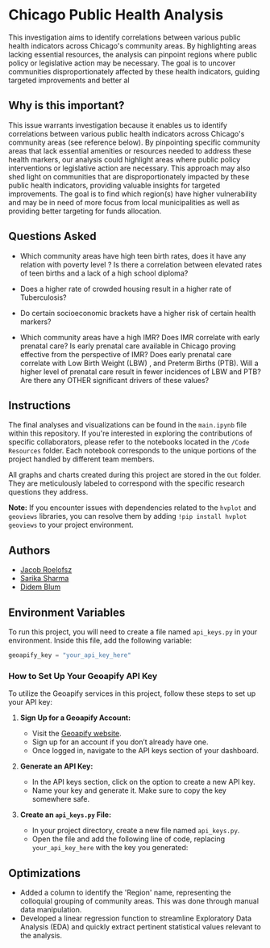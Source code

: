 # Chicago Public Health Analysis

This investigation aims to identify correlations between various public health indicators across Chicago's community areas. By highlighting areas lacking essential resources, the analysis can pinpoint regions where public policy or legislative action may be necessary. The goal is to uncover communities disproportionately affected by these health indicators, guiding targeted improvements and better al

## Why is this important?

This issue warrants investigation because it enables us to identify correlations between various public health indicators across Chicago's community areas (see reference below). By pinpointing specific community areas that lack essential amenities or resources needed to address these health markers, our analysis could highlight areas where public policy interventions or legislative action are necessary. This approach may also shed light on communities that are disproportionately impacted by these public health indicators, providing valuable insights for targeted improvements. The goal is to find which region(s) have higher vulnerability and may be in need of more focus from local municipalities as well as providing better targeting for funds allocation.


## Questions Asked

- Which community areas have high teen birth rates, does it have any relation with poverty level ? Is there a correlation between elevated rates of teen births and a lack of a high school diploma?

- Does a higher rate of crowded housing result in a higher rate of Tuberculosis?

- Do certain socioeconomic brackets have a higher risk of certain health markers?

- Which community areas have a high IMR? Does IMR correlate with  early prenatal care? Is early prenatal care available in Chicago proving effective from the perspective of IMR? Does early prenatal care correlate with Low Birth Weight (LBW) , and Preterm Births (PTB). Will a higher level of prenatal care result in fewer incidences of LBW and PTB?  Are there any OTHER significant drivers of these values?

## Instructions

The final analyses and visualizations can be found in the `main.ipynb` file within this repository. If you're interested in exploring the contributions of specific collaborators, please refer to the notebooks located in the `/Code Resources` folder. Each notebook corresponds to the unique portions of the project handled by different team members.

All graphs and charts created during this project are stored in the `Out` folder. They are meticulously labeled to correspond with the specific research questions they address.

**Note:** If you encounter issues with dependencies related to the `hvplot` and `geoviews` libraries, you can resolve them by adding `!pip install hvplot geoviews` to your project environment.



## Authors

- [Jacob Roelofsz](https://github.com/jroelofsz)
- [Sarika Sharma](https://github.com/SShar-del)
- [Didem Blum](https://github.com/DidemBl)


## Environment Variables

To run this project, you will need to create a file named `api_keys.py` in your environment. Inside this file, add the following variable:

```python
geoapify_key = "your_api_key_here"
```

### How to Set Up Your Geoapify API Key

To utilize the Geoapify services in this project, follow these steps to set up your API key:

1. **Sign Up for a Geoapify Account:**
   - Visit the [Geoapify website](https://www.geoapify.com/).
   - Sign up for an account if you don’t already have one.
   - Once logged in, navigate to the API keys section of your dashboard.

2. **Generate an API Key:**
   - In the API keys section, click on the option to create a new API key.
   - Name your key and generate it. Make sure to copy the key somewhere safe.

3. **Create an `api_keys.py` File:**
   - In your project directory, create a new file named `api_keys.py`.
   - Open the file and add the following line of code, replacing `your_api_key_here` with the key you generated:




## Optimizations

- Added a column to identify the 'Region' name, representing the colloquial grouping of community areas. This was done through manual data manipulation.
- Developed a linear regression function to streamline Exploratory Data Analysis (EDA) and quickly extract pertinent statistical values relevant to the analysis.


